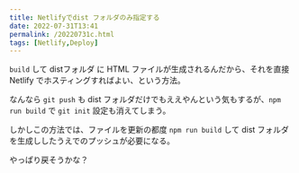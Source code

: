 ```yaml
--- 
title: Netlifyでdist フォルダのみ指定する
date: 2022-07-31T13:41
permalink: /20220731c.html
tags: [Netlify,Deploy]
---
```


` build ` して distフォルダ に HTML ファイルが生成されるんだから、それを直接 Netlify でホスティングすればよい、という方法。

なんなら `git push` も dist フォルダだけでもええやんという気もするが、` npm run build ` で `git init` 設定も消えてしまう。

しかしこの方法では、ファイルを更新の都度 ` npm run build ` して dist フォルダを生成ししたうえでのプッシュが必要になる。

やっぱり戻そうかな？


